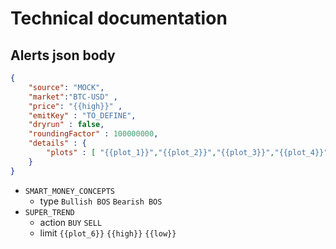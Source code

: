 # Technical documentation

## Alerts json body

```json
{
    "source": "MOCK",
    "market":"BTC-USD" ,
    "price": "{{high}}" ,
    "emitKey" : "TO_DEFINE",
    "dryrun" : false,
    "roundingFactor" : 100000000,
    "details" : {
        "plots" : [ "{{plot_1}}","{{plot_2}}","{{plot_3}}","{{plot_4}}","{{plot_5}}","{{plot_6}}","{{plot_7}}","{{plot_8}}","{{plot_9}}","{{plot_10}}","{{plot_11}}","{{plot_12}}","{{plot_13}}","{{plot_14}}","{{plot_15}}","{{plot_16}}","{{plot_17}}","{{plot_18}}","{{plot_19}}"]
    } 
}
```

* `SMART_MONEY_CONCEPTS`
    * type `Bullish BOS` `Bearish BOS` 
* `SUPER_TREND`
    * action `BUY` `SELL`
    * limit `{{plot_6}}` `{{high}}` `{{low}}`
